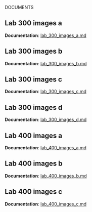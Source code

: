 DOCUMENTS

## Lab 300 images a

**Documentation**: [lab_300_images_a.md](lab_300_images_a.md)

## Lab 300 images b

**Documentation**: [lab_300_images_b.md](lab_300_images_b.md)

## Lab 300 images c

**Documentation**: [lab_300_images_c.md](lab_300_images_c.md)

## Lab 300 images d

**Documentation**: [lab_300_images_d.md](lab_300_images_d.md)

## Lab 400 images a

**Documentation**: [lab_400_images_a.md](lab_400_images_a.md)

## Lab 400 images b

**Documentation**: [lab_400_images_b.md](lab_400_images_b.md)

## Lab 400 images c

**Documentation**: [lab_400_images_c.md](lab_400_images_c.md)
